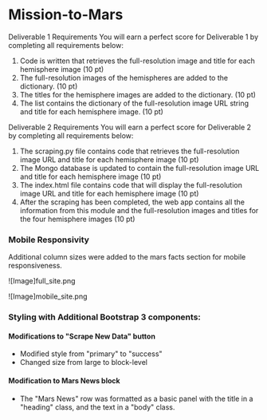 # Mission-to-Mars

Deliverable 1 Requirements
You will earn a perfect score for Deliverable 1 by completing all requirements below:
1. Code is written that retrieves the full-resolution image and title for each hemisphere image (10 pt)
2. The full-resolution images of the hemispheres are added to the dictionary. (10 pt)
3. The titles for the hemisphere images are added to the dictionary. (10 pt)
4. The list contains the dictionary of the full-resolution image URL string and title for each hemisphere image. (10 pt)

Deliverable 2 Requirements
You will earn a perfect score for Deliverable 2 by completing all requirements below:
1. The scraping.py file contains code that retrieves the full-resolution image URL and title for each hemisphere image (10 pt)
2. The Mongo database is updated to contain the full-resolution image URL and title for each hemisphere image (10 pt)
3. The index.html file contains code that will display the full-resolution image URL and title for each hemisphere image (10 pt)
4. After the scraping has been completed, the web app contains all the information from this module and the full-resolution images and titles for the four hemisphere images (10 pt)



### Mobile Responsivity
Additional column sizes were added to the mars facts section for mobile responsiveness.

![Image]full_site.png

![Image]mobile_site.png

### Styling with Additional Bootstrap 3 components:
#### Modifications to "Scrape New Data" button
- Modified style from "primary" to "success"
- Changed size from large to block-level
#### Modification to Mars News block
- The "Mars News" row was formatted as a basic panel with the title in a "heading" class, and the text in a "body" class.
